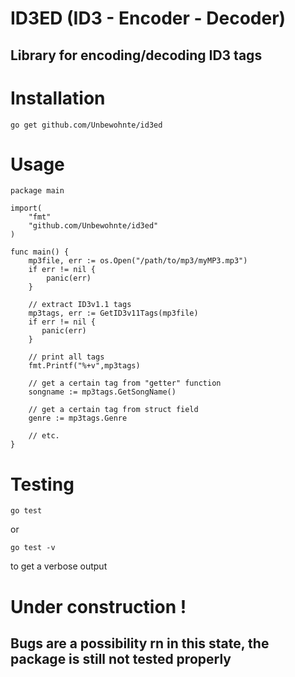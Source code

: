 # ID3ED (ID3 - Encoder - Decoder)
## Library for encoding/decoding ID3 tags

# Installation 

```
go get github.com/Unbewohnte/id3ed
```

# Usage

```
package main

import(
    "fmt"
    "github.com/Unbewohnte/id3ed"
)

func main() {
    mp3file, err := os.Open("/path/to/mp3/myMP3.mp3")
    if err != nil {
        panic(err)
    }

    // extract ID3v1.1 tags 
    mp3tags, err := GetID3v11Tags(mp3file)
    if err != nil {
       panic(err)
    }

    // print all tags
    fmt.Printf("%+v",mp3tags)

    // get a certain tag from "getter" function
    songname := mp3tags.GetSongName()
    
    // get a certain tag from struct field
    genre := mp3tags.Genre

    // etc.
}
```

# Testing

```
go test
```
or
```
go test -v
```
to get a verbose output

# Under construction !
## Bugs are a possibility rn in this state, the package is still not tested properly 